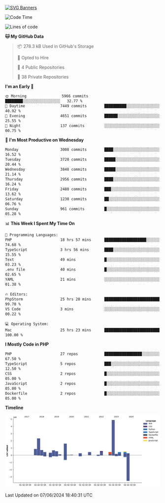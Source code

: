 [![SVG Banners](https://svg-banners.vercel.app/api?type=glitch&text1=Gere_Lajos%F0%9F%92%BB&width=800&height=400)](https://github.com/Akshay090/svg-banners)

<!--START_SECTION:waka-->
![Code Time](http://img.shields.io/badge/Code%20Time-1%2C696%20hrs%2020%20mins-blue)

![Lines of code](https://img.shields.io/badge/From%20Hello%20World%20I%27ve%20Written-15.7%20million%20lines%20of%20code-blue)

**🐱 My GitHub Data** 

> 📦 278.3 kB Used in GitHub's Storage 
 > 
> 💼 Opted to Hire
 > 
> 📜 4 Public Repositories 
 > 
> 🔑 38 Private Repositories 
 > 
**I'm an Early 🐤** 

```text
🌞 Morning                5966 commits        ████████░░░░░░░░░░░░░░░░░   32.77 % 
🌆 Daytime                7449 commits        ██████████░░░░░░░░░░░░░░░   40.92 % 
🌃 Evening                4651 commits        ██████░░░░░░░░░░░░░░░░░░░   25.55 % 
🌙 Night                  137 commits         ░░░░░░░░░░░░░░░░░░░░░░░░░   00.75 % 
```
📅 **I'm Most Productive on Wednesday** 

```text
Monday                   3008 commits        ████░░░░░░░░░░░░░░░░░░░░░   16.52 % 
Tuesday                  3720 commits        █████░░░░░░░░░░░░░░░░░░░░   20.44 % 
Wednesday                3848 commits        █████░░░░░░░░░░░░░░░░░░░░   21.14 % 
Thursday                 2956 commits        ████░░░░░░░░░░░░░░░░░░░░░   16.24 % 
Friday                   2480 commits        ███░░░░░░░░░░░░░░░░░░░░░░   13.62 % 
Saturday                 1230 commits        ██░░░░░░░░░░░░░░░░░░░░░░░   06.76 % 
Sunday                   961 commits         █░░░░░░░░░░░░░░░░░░░░░░░░   05.28 % 
```


📊 **This Week I Spent My Time On** 

```text
💬 Programming Languages: 
PHP                      18 hrs 57 mins      ███████████████████░░░░░░   74.68 % 
TypeScript               3 hrs 56 mins       ████░░░░░░░░░░░░░░░░░░░░░   15.55 % 
Text                     49 mins             █░░░░░░░░░░░░░░░░░░░░░░░░   03.23 % 
.env file                40 mins             █░░░░░░░░░░░░░░░░░░░░░░░░   02.65 % 
YAML                     21 mins             ░░░░░░░░░░░░░░░░░░░░░░░░░   01.38 % 

🔥 Editors: 
PhpStorm                 25 hrs 20 mins      █████████████████████████   99.78 % 
VS Code                  3 mins              ░░░░░░░░░░░░░░░░░░░░░░░░░   00.22 % 

💻 Operating System: 
Mac                      25 hrs 23 mins      █████████████████████████   100.00 % 
```

**I Mostly Code in PHP** 

```text
PHP                      27 repos            █████████████████░░░░░░░░   67.50 % 
TypeScript               5 repos             ███░░░░░░░░░░░░░░░░░░░░░░   12.50 % 
CSS                      2 repos             █░░░░░░░░░░░░░░░░░░░░░░░░   05.00 % 
JavaScript               2 repos             █░░░░░░░░░░░░░░░░░░░░░░░░   05.00 % 
Dockerfile               2 repos             █░░░░░░░░░░░░░░░░░░░░░░░░   05.00 % 
```



**Timeline**

![Lines of Code chart](https://raw.githubusercontent.com/gere-lajos/gere-lajos/main/assets/bar_graph.png)


 Last Updated on 07/06/2024 18:40:31 UTC
<!--END_SECTION:waka-->
